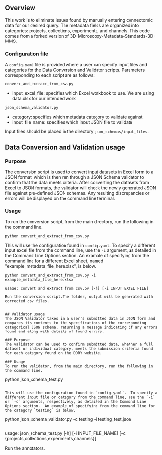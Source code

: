 ## Overview
This work is to eliminate issues found by manually entering connectomic data for our desired query. The metadata fields are organized into categories: projects, collections, experiments, and channels. This code comes from a forked version of 3D-Microscopy-Metadata-Standards-3D-MMS. 

### Configuration file
A `config.yaml` file is provided where a user can specify input files and categories for the Data Conversion and Validator scripts.  Parameters corresponding to each script are as follows:

`convert_and_extract_from_csv.py`
- input_excel_file: specifies which Excel workbook to use. We are using data.xlsx for our intended work

`json_schema_validator.py`
- category: specifies which metadata category to validate against
- input_file_name: specifies which input JSON file to validate

Input files should be placed in the directory `json_schemas/input_files`.


## Data Conversion and Validation usage

### Purpose
The conversion script is used to convert input datasets in Excel form to a JSON format, which is then run through a JSON Schema validator to confirm that the data meets criteria.  After converting the datasets from Excel to JSON formats, the validator will check the newly generated JSON file against pre-defined JSON schemas.  Any resulting discrepancies or errors will be displayed on the command line terminal.

### Usage
To run the conversion script, from the main directory, run the following in the command line.

```
python convert_and_extract_from_csv.py
```

This will use the configuration found in `config.yaml`.  To specify a different input excel file from the command line, use the `-i` argument, as detailed in the Command Line Options section.  An example of specifying from the command line for a different Excel sheet, named "example_metadata_file_here.xlsx", is below.

```
python convert_and_extract_from_csv.py -i example_metadata_file_here.xlsx
```

```
usage: convert_and_extract_from_csv.py [-h] [-i INPUT_EXCEL_FILE]

Run the conversion script.The folder, output will be generated with corrected csv files. 


## Validator usage
The JSON Validator takes in a user's submitted data in JSON form and compares its contents to the specifications of the corresponding categorical JSON schema, returning a message indicating if any errors found and along with details of found errors.

### Purpose
The validator can be used to confirm submitted data, whether a full dataset or individual category, meets the submission criteria found for each category found on the DORY website.

### Usage
To run the validator, from the main directory, run the following in the command line.

```
python json_schema_test.py
```

This will use the configuration found in `config.yaml`.  To specify a different input file or category from the command line, use the `-i` or `-c` arguments, respectively, as detailed in the Command Line Options section.  An example of specifying from the command line for the category `testing` is below.

```
python json_schema_validator.py -c testing -i testing_test.json
```

```
usage: json_schema_test.py [-h] [-i INPUT_FILE_NAME]
                           [-c {projects,collections,experiments,channels}]

Run the annotators.
